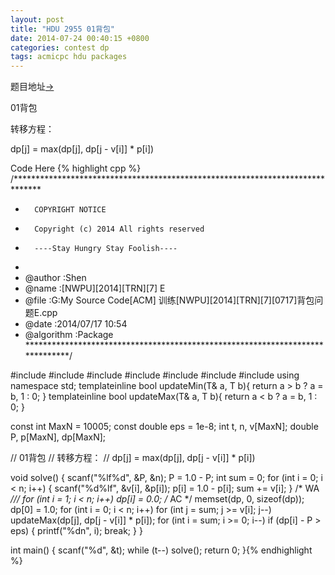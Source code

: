 ```yaml
---
layout: post
title: "HDU 2955 01背包"
date: 2014-07-24 00:40:15 +0800
categories: contest dp
tags: acmicpc hdu packages
---
```

题目地址<a title="HDU 2955" href="http://acm.hdu.edu.cn/showproblem.php?pid=2955" target="_blank">-></a>

01背包

转移方程：

dp[j] = max(dp[j], dp[j - v[i]] * p[i])

Code Here
{% highlight cpp %}
/******************************************************************************
*       COPYRIGHT NOTICE
*       Copyright (c) 2014 All rights reserved
*       ----Stay Hungry Stay Foolish----
*
* @author		:Shen
* @name         :[NWPU][2014][TRN][7] E
* @file         :G:My Source Code[ACM] 训练[NWPU][2014][TRN][7][0717]背包问题E.cpp
* @date         :2014/07/17 10:54
* @algorithm    :Package
******************************************************************************/

#include <cmath>
#include <cstdio>
#include <string>
#include <cstring>
#include <iomanip>
#include <iostream>
#include <algorithm>
using namespace std;
template<class T>inline bool updateMin(T& a, T b){ return a > b ? a = b, 1 : 0; }
template<class T>inline bool updateMax(T& a, T b){ return a < b ? a = b, 1 : 0; }

const int MaxN = 10005;
const double eps = 1e-8;
int t, n, v[MaxN];
double P, p[MaxN], dp[MaxN];

// 01背包
// 转移方程：
// dp[j] = max(dp[j], dp[j - v[i]] * p[i])

void solve()
{
    scanf("%lf%d", &P, &n); P = 1.0 - P;
    int sum = 0;
    for (int i = 0; i < n; i++)
    {
        scanf("%d%lf", &v[i], &p[i]);
        p[i] = 1.0 - p[i]; sum += v[i];
    }
    /* WA */// for (int i = 1; i < n; i++) dp[i] = 0.0;
    /* AC */   memset(dp, 0, sizeof(dp));
    dp[0] = 1.0;
    for (int i = 0; i < n; i++)
        for (int j = sum; j >= v[i]; j--)
            updateMax(dp[j], dp[j - v[i]] * p[i]);
    for (int i = sum; i >= 0; i--)
        if (dp[i] - P > eps)
    {
        printf("%dn", i); break;
    }
}

int main()
{
	scanf("%d", &t);
	while (t--) solve();
	return 0;
}{% endhighlight %}
